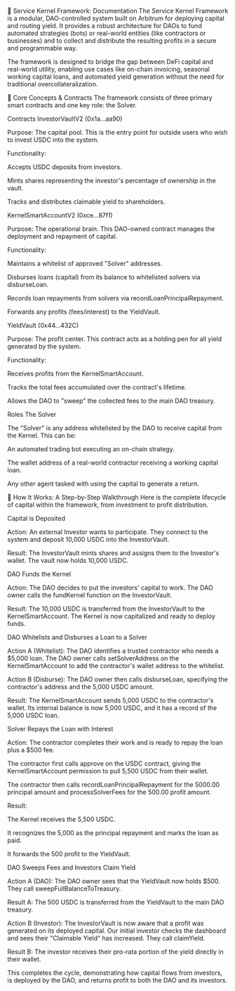 🧩 Service Kernel Framework: Documentation
The Service Kernel Framework is a modular, DAO-controlled system built on Arbitrum for deploying capital and routing yield. It provides a robust architecture for DAOs to fund automated strategies (bots) or real-world entities (like contractors or businesses) and to collect and distribute the resulting profits in a secure and programmable way.

The framework is designed to bridge the gap between DeFi capital and real-world utility, enabling use cases like on-chain invoicing, seasonal working capital loans, and automated yield generation without the need for traditional overcollateralization.

🔧 Core Concepts & Contracts
The framework consists of three primary smart contracts and one key role: the Solver.

Contracts
InvestorVaultV2 (0x1a...aa90)

Purpose: The capital pool. This is the entry point for outside users who wish to invest USDC into the system.

Functionality:

Accepts USDC deposits from investors.

Mints shares representing the investor's percentage of ownership in the vault.

Tracks and distributes claimable yield to shareholders.

KernelSmartAccountV2 (0xce...87f1)

Purpose: The operational brain. This DAO-owned contract manages the deployment and repayment of capital.

Functionality:

Maintains a whitelist of approved "Solver" addresses.

Disburses loans (capital) from its balance to whitelisted solvers via disburseLoan.

Records loan repayments from solvers via recordLoanPrincipalRepayment.

Forwards any profits (fees/interest) to the YieldVault.

YieldVault (0x44...432C)

Purpose: The profit center. This contract acts as a holding pen for all yield generated by the system.

Functionality:

Receives profits from the KernelSmartAccount.

Tracks the total fees accumulated over the contract's lifetime.

Allows the DAO to "sweep" the collected fees to the main DAO treasury.

Roles
The Solver

The "Solver" is any address whitelisted by the DAO to receive capital from the Kernel. This can be:

An automated trading bot executing an on-chain strategy.

The wallet address of a real-world contractor receiving a working capital loan.

Any other agent tasked with using the capital to generate a return.

🔄 How It Works: A Step-by-Step Walkthrough
Here is the complete lifecycle of capital within the framework, from investment to profit distribution.

Capital is Deposited

Action: An external Investor wants to participate. They connect to the system and deposit 10,000 USDC into the InvestorVault.

Result: The InvestorVault mints shares and assigns them to the Investor's wallet. The vault now holds 10,000 USDC.

DAO Funds the Kernel

Action: The DAO decides to put the investors' capital to work. The DAO owner calls the fundKernel function on the InvestorVault.

Result: The 10,000 USDC is transferred from the InvestorVault to the KernelSmartAccount. The Kernel is now capitalized and ready to deploy funds.

DAO Whitelists and Disburses a Loan to a Solver

Action A (Whitelist): The DAO identifies a trusted contractor who needs a $5,000 loan. The DAO owner calls setSolverAddress on the KernelSmartAccount to add the contractor's wallet address to the whitelist.

Action B (Disburse): The DAO owner then calls disburseLoan, specifying the contractor's address and the 5,000 USDC amount.

Result: The KernelSmartAccount sends 5,000 USDC to the contractor's wallet. Its internal balance is now 5,000 USDC, and it has a record of the 5,000 USDC loan.

Solver Repays the Loan with Interest

Action: The contractor completes their work and is ready to repay the loan plus a $500 fee.

The contractor first calls approve on the USDC contract, giving the KernelSmartAccount permission to pull 5,500 USDC from their wallet.

The contractor then calls recordLoanPrincipalRepayment for the 5000.00 principal amount and processSolverFees for the 500.00 profit amount.

Result:

The Kernel receives the 5,500 USDC.

It recognizes the 5,000 as the principal repayment and marks the loan as paid.

It forwards the 500 profit to the YieldVault.

DAO Sweeps Fees and Investors Claim Yield

Action A (DAO): The DAO owner sees that the YieldVault now holds $500. They call sweepFullBalanceToTreasury.

Result A: The 500 USDC is transferred from the YieldVault to the main DAO treasury.

Action B (Investor): The InvestorVault is now aware that a profit was generated on its deployed capital. Our initial investor checks the dashboard and sees their "Claimable Yield" has increased. They call claimYield.

Result B: The investor receives their pro-rata portion of the yield directly in their wallet.

This completes the cycle, demonstrating how capital flows from investors, is deployed by the DAO, and returns profit to both the DAO and its investors.

